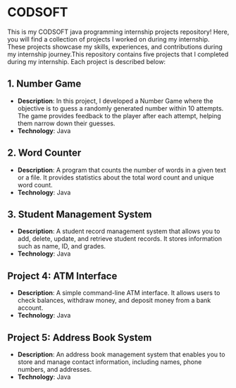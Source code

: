 # CODSOFT
This is my CODSOFT java programming internship projects repository! Here, you will find a collection of projects I worked on during my internship. These projects showcase my skills, experiences, and contributions during my internship journey.This repository contains five projects that I completed during my internship. Each project is described below:

## 1. Number Game

- **Description**: In this project, I developed a Number Game where the objective is to guess a randomly generated number within 10 attempts. The game provides feedback to the player after each attempt, helping them narrow down their guesses.
- **Technology**: Java
## 2. Word Counter

- **Description**: A program that counts the number of words in a given text or a file. It provides statistics about the total word count and unique word count.
- **Technology**: Java
  
## 3. Student Management System

- **Description**: A student record management system that allows you to add, delete, update, and retrieve student records. It stores information such as name, ID, and grades.
- **Technology**: Java
  
## Project 4: ATM Interface

- **Description**: A simple command-line ATM interface. It allows users to check balances, withdraw money, and deposit money from a bank account.
- **Technology**: Java
  
## Project 5: Address Book System

- **Description**: An address book management system that enables you to store and manage contact information, including names, phone numbers, and addresses.
- **Technology**: Java

  
